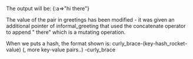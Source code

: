 The output will be:
{:a=>"hi there"}

The value of the pair in greetings has been modified - it was given an 
additional pointer of informal_greeting that used the concatenate operator to 
append " there" which is a mutating operation.

When we puts a hash, the format shown is:
curly_brace-(key-hash_rocket-value) (, more key-value pairs..) -curly_brace
